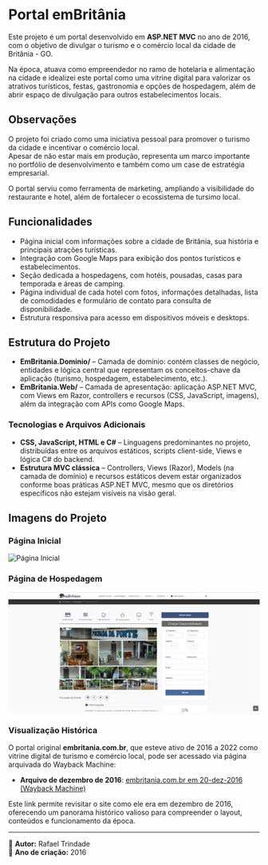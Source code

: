 # Portal emBritânia

Este projeto é um portal desenvolvido em **ASP.NET MVC** no ano de 2016, com o objetivo de divulgar o turismo e o comércio local da cidade de Britânia - GO. 

Na época, atuava como empreendedor no ramo de hotelaria e alimentação na cidade e idealizei este portal como uma vitrine digital para valorizar os atrativos turísticos, festas, gastronomia e opções de hospedagem, além de abrir espaço de divulgação para outros estabelecimentos locais.

## Observações

O projeto foi criado como uma iniciativa pessoal para promover o turismo da cidade e incentivar o comércio local.  
Apesar de não estar mais em produção, representa um marco importante no portfólio de desenvolvimento e também como um case de estratégia empresarial.  

O portal serviu como ferramenta de marketing, ampliando a visibilidade do restaurante e hotel, além de fortalecer o ecossistema de tursimo local.  

## Funcionalidades

- Página inicial com informações sobre a cidade de Britânia, sua história e principais atrações turísticas.
- Integração com Google Maps para exibição dos pontos turísticos e estabelecimentos.
- Seção dedicada a hospedagens, com hotéis, pousadas, casas para temporada e áreas de camping.
- Página individual de cada hotel com fotos, informações detalhadas, lista de comodidades e formulário de contato para consulta de disponibilidade.
- Estrutura responsiva para acesso em dispositivos móveis e desktops.

## Estrutura do Projeto

- **EmBritania.Dominio/** – Camada de domínio: contém classes de negócio, entidades e lógica central que representam os conceitos-chave da aplicação (turismo, hospedagem, estabelecimento, etc.).
- **EmBritania.Web/** – Camada de apresentação: aplicação ASP.NET MVC, com Views em Razor, controllers e recursos (CSS, JavaScript, imagens), além da integração com APIs como Google Maps.

### Tecnologias e Arquivos Adicionais
- **CSS, JavaScript, HTML e C#** – Linguagens predominantes no projeto, distribuídas entre os arquivos estáticos, scripts client-side, Views e lógica C# do backend.
- **Estrutura MVC clássica** – Controllers, Views (Razor), Models (na camada de domínio) e recursos estáticos devem estar organizados conforme boas práticas ASP.NET MVC, mesmo que os diretórios específicos não estejam visíveis na visão geral.

## Imagens do Projeto

### Página Inicial
![Página Inicial](docs/home.png)

### Página de Hospedagem
![Página de Hospedagem](docs/hospedagem.png)

###  Visualização Histórica

O portal original **embritania.com.br**, que esteve ativo de 2016 a 2022 como vitrine digital de turismo e comércio local, pode ser acessado via página arquivada do Wayback Machine:

- **Arquivo de dezembro de 2016**: [embritania.com.br em 20-dez-2016 (Wayback Machine)](https://web.archive.org/web/20161220124702/http://embritania.com.br/)

Este link permite revisitar o site como ele era em dezembro de 2016, oferecendo um panorama histórico valioso para compreender o layout, conteúdos e funcionamento da época.

---

📌 **Autor:** Rafael Trindade  
📅 **Ano de criação:** 2016  
